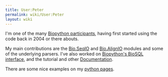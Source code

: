 ```yaml
---
title: User:Peter
permalink: wiki/User:Peter
layout: wiki
---
```


I'm one of the many [Biopython participants](Participants "wikilink"),
having first started using the code back in 2004 or there abouts.

My main contributions are the [Bio.SeqIO](SeqIO "wikilink") and
[Bio.AlignIO](AlignIO "wikilink") modules and some of the underlying
parsers. I've also worked on [Biopython's BioSQL
interface](BioSQL "wikilink"), and the tutorial and other
[Documentation](Documentation "wikilink").

There are some nice examples on my [python
pages](http://www.warwick.ac.uk/go/peter_cock/python/).
